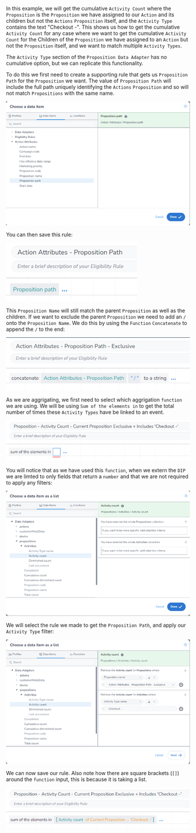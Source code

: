 In this example, we will get the cumulative `Activity Count` where the `Proposition` is the `Proposition` we have assigned to our `Action` and its children but not the `Actions` `Proposition` itself, and the `Activity Type` contains the text "Checkout -". This shows us how to get the cumulative `Activity Count` for any case where we want to get the cumulative `Activity Count` for the Children of the `Proposition` we have assigned to an `Action` but not the `Proposition` itself, and we want to match multiple `Activity Types`.

The `Activity Type` section of the `Proposition Data Adapter` has no cumulative option, but we can replicate this functionality.

To do this we first need to create a supporting rule that gets us `Proposition Path` for the `Proposition` we want. The value of `Proposition Path` will include the full path uniquely identifying the `Actions` `Proposition` and so will not match `Propositions` with the same name.

![](interest-activity_count-multiple_activities-current_proposition-exclusive-1.png)

You can then save this rule:

![](interest-activity_count-multiple_activities-current_proposition-exclusive-2.png)

This `Proposition Name` will still match the parent `Proposition` as well as the children. If we want to exclude the parent `Proposition` we need to add an `/` onto the `Proposition Name`. We do this by using the `Function` `Concatenate` to append the `/` to the end:

![](interest-activity_count-multiple_activities-current_proposition-exclusive-3.png)

As we are aggrigating, we first need to select which aggrigation `function` we are using. We will be using `Sum of the elements in` to get the total number of times these `Activity Types` have be linked to an event.

![](interest-activity_count-multiple_activities-current_proposition-exclusive-4.png)

You will notice that as we have used this `function`, when we extern the `DIP` we are limted to only fields that return a `number` and that we are not required to apply any filters:

![](interest-activity_count-multiple_activities-current_proposition-exclusive-5.png)


We will select the rule we made to get the `Proposition Path`, and apply our `Activity Type` filter:

![](interest-activity_count-multiple_activities-current_proposition-exclusive-6.png)


We can now save our rule. Also note how there are square brackets (`[]`) around the `function` input, this is because it is taking a list.

![](interest-activity_count-multiple_activities-current_proposition-exclusive-7.png)
